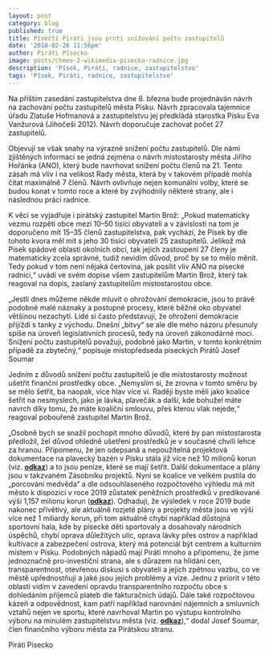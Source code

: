```yaml
---
layout: post
category: blog
published: true
title: Písečtí Piráti jsou proti snižování počtu zastupitelů
date: '2018-02-26 11:56pm'
author: Piráti Písecko
image: posts/chmee-2-wikimedia-pisecka-radnice.jpg
description: 'Písek, Piráti, radnice, zastupitelstvo'
tags: 'Písek, Piráti, radnice, zastupitelstvo'
---
```

Na příštím zasedání zastupitelstva dne 8. března bude projednáván návrh na zachování počtu zastupitelů města Písku. Návrh zpracovala tajemnice úřadu Zlatuše Hofmanová a zastupitelstvu jej předkládá starostka Písku Eva Vanžurová (Jihočeši 2012). Návrh doporučuje zachovat počet 27 zastupitelů.

Objevují se však snahy na výrazné snížení počtu zastupitelů. Dle námi zjištěných informací se jedná zejména o návrh místostarosty města Jiřího Hořánka (ANO), který bude navrhovat snížení počtu členů na 21. Tento zásah má vliv i na velikost Rady města, která by v takovém případě mohla čítat maximálně 7 členů. Návrh ovlivňuje nejen komunální volby, které se budou konat v tomto roce a které by zvýhodnily některé strany, ale i následnou práci radnice.

K věci se vyjadřuje i pirátský zastupitel Martin Brož: „Pokud matematicky vezmu rozpětí obce mezi 10–50 tisíci obyvateli a v závislosti na tom je doporučeno mít 15–35 členů zastupitelstva, pak vychází, že Písek by dle tohoto kvora měl mít s jeho 30 tisíci obyvateli 25 zastupitelů. Jelikož má Písek spádové oblasti okolních obcí, tak jejich zastoupení 27 členy je matematicky zcela správné, tudíž nevidím důvod, proč by se to mělo měnit. Tedy pokud v tom není nějaká čertovina, jak posílit vliv ANO na písecké radnici,“ uvádí ve svém dopise všem zastupitelům Martin Brož, který tak reagoval na dopis, zaslaný zastupitelům místostarostou obce.

„Jestli dnes můžeme někde mluvit o ohrožování demokracie, jsou to právě podobné malé náznaky a postupné procesy, které běžné oko obyvatel většinou nezachytí. Lidé si často představují, že ohrožení demokracie přijíždí s tanky z východu. Dnešní „bitvy“ se ale dle mého názoru přesunuly spíše na úroveň legislativních procesů, tedy na úroveň zákonodárné moci. Snížení počtu zastupitelů považuji, podobně jako Martin, v tomto konkrétním případě za zbytečný,“ popisuje místopředseda píseckých Pirátů Josef Soumar

Jedním z důvodů snížení počtu zastupitelů je dle místostarosty možnost ušetřit finanční prostředky obce. „Nemyslím si, že zrovna v tomto směru by se mělo šetřit, ba naopak, více hlav více ví. Raději byste měli jako koalice šetřit na nesmyslech, jako je lávka, plavečák a další, kde bohužel máte navrch díky tomu, že máte koaliční smlouvu, přes kterou vlak nejede,“ reagoval pobouřeně zastupitel Martin Brož.

„Osobně bych se snažil pochopit mnoho důvodů, které by pan místostarosta předložil, žel důvod ohledně ušetření prostředků je v současné chvíli lehce za hranou. Připomenu, že jen odepsaná a nepoužitelná projektová dokumentace na plavecký bazén v Písku stála již více než 10 milionů korun (viz. [**odkaz**](http://www.piseckysvet.cz/pisecky-hydepark/pirati-varuji-rozpocet-mesta-pisku-v-ohrozeni)) a to jsou peníze, které se mají šetřit. Další dokumentace a plány jsou v takzvaném Zásobníku projektů. Nyní se koalice ve velkém pustila do „porcování medvěda“ a dle odsouhlaseného rozpočtového výhledu má mít město k dispozici v roce 2019 zůstatek peněžních prostředků v predikované výši 1,157 milionu korun ([**odkaz**](http://www.mesto-pisek.cz/assets/File.ashx?id_org=12075&id_dokumenty=15990)). Odhaduji, že výsledek v roce 2019 bude nakonec přívětivý, ale aktuálně rozjeté plány a projekty města jsou ve výši více než 1 miliardy korun, při tom aktuálně chybí například důstojná sportovní hala, kde by písecké děti sportovaly a dosahovaly národních úspěchů, chybí oprava důležitých ulic, oprava lávky přes ostrov a například kultivace a zabezpečení ostrova, který má potenciál být centrem a kulturním místem v Písku. Podobných nápadů mají Piráti mnoho a připomenu, že jsme jednoznačně pro-investiční strana, ale s důrazem na hlídání cen, transparentnost, otevřenou diskusi s obyvateli a jejich zpětnou vazbu, co ve městě upřednostňují a jaké jsou jejich problémy a vize. Jednu z priorit v této oblasti vidím v zavedení opravdu transparentního rozpočtu obce s dohledáním příjemců plateb dle fakturačních údajů. Dále také rozpočtovou kázeň a odpovědnost, kam patří například narovnání nájemních a smluvních vztahů nejen ve sportu, které navrhoval Martin po výstupu kontrolního výboru na minulém zastupitelstvu města (viz. [**odkaz**](http://www.piseckysvet.cz/pisecky-hydepark/predvolebni-kampan-v-plnem-proudu)),“ dodal Josef Soumar, člen finančního výboru města za Pirátskou stranu. 

Piráti Písecko
